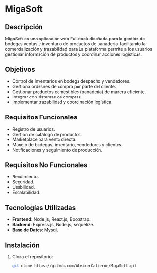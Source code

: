# MigaSoft

## Descripción

MigaSoft es una aplicación web Fullstack diseñada para la gestión de bodegas ventas e inventario de productos de panaderia, facilitando la comercialización y trazabilidad para La plataforma permite a los usuarios gestionar información de productos y coordinar acciones logísticas.

## Objetivos

- Control de inventarios en bodega despacho y vendedores.
- Gestiona ordesnes de compra por parte del cliente.
- Gestionar productos comestibles (panaderia) de manera eficiente.
- Integrar con sistemas de compras.
- Implementar trazabilidad y coordinación logística.


## Requisitos Funcionales

- Registro de usuarios.
- Gestión de catálogo de productos.
- Marketplace para venta directa.
- Manejo de bodegas, inventario, vendedores y clientes.
- Notificaciones y seguimiento de producción.

## Requisitos No Funcionales

- Rendimiento.
- Seguridad.
- Usabilidad.
- Escalabilidad.

## Tecnologías Utilizadas

- **Frontend**: Node.js, React.js, Bootstrap.
- **Backend**: Express.js, Node.js, sequelize.
- **Base de Datos**: Mysql.

## Instalación

1. Clona el repositorio:
   ```bash
   git clone https://github.com/AleixerCalderon/MigaSoft.git
